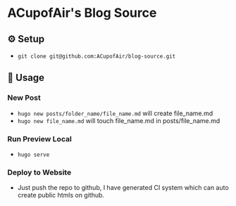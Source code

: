 # ACupofAir's Blog Source
## :gear: Setup

- `git clone git@github.com:ACupofAir/blog-source.git`

## :toolbox: Usage
### New Post
* `hugo new posts/folder_name/file_name.md` will create file_name.md
* `hugo new file_name.md` will touch file_name.md in posts/file_name.md
### Run Preview Local
* `hugo serve`
### Deploy to Website
* Just push the repo to github, I have generated CI system which can auto create public htmls on github.
